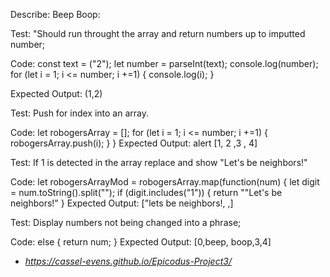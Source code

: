 <!-- Buisness Logic  -->
Describe: Beep Boop:

Test: "Should run throught the array and return numbers up to imputted number;

Code: const text = ("2");
let number = parseInt(text);
console.log(number);
for (let i = 1; i <= number; i +=1) {
  console.log(i);
} 

Expected Output: (1,2)

Test: Push for index into an array.

Code: let robogersArray = [];
      for (let i = 1; i <= number; i +=1) {
        robogersArray.push(i);
      }
    }
Expected Output: alert [1, 2 ,3 , 4]

Test: If 1 is detected in the array replace and show "Let's be neighbors!"

Code: let robogersArrayMod = robogersArray.map(function(num) {
      let digit = num.toString().split("");
      if (digit.includes("1")) {
        return "\"Let's be neighbors!"
      }
Expected Output: ["lets be neighbors!, ,]

Test: Display numbers not being changed into a phrase;

Code:  else {
        return num;
      }
Expected Output: [0,beep, boop,3,4]

* _https://cassel-evens.github.io/Epicodus-Project3/_ 
